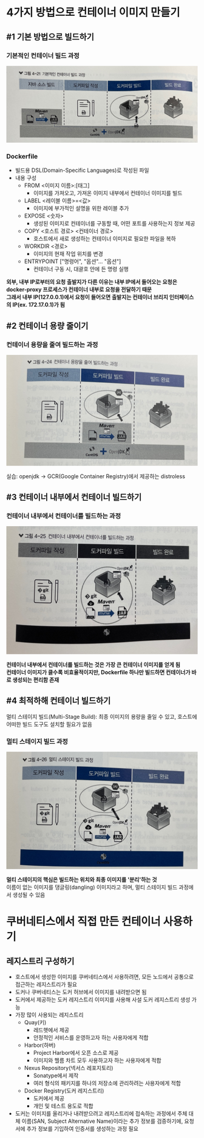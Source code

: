 # 4가지 방법으로 컨테이너 이미지 만들기

## #1 기본 방법으로 빌드하기

### 기본적인 컨테이너 빌드 과정

![기본적인 컨테이너 빌드 과정](../image/방재영-image1.png)

### Dockerfile

- 빌드용 DSL(Domain-Specific Languages)로 작성된 파일
- 내용 구성
    - FROM <이미지 이름>:[태그]
        - 이미지를 가져오고, 가져온 이미지 내부에서 컨테이너 이미지를 빌드
    - LABEL <레이블 이름>=<값>
        - 이미지에 부가적인 설명을 위한 레이블 추가
    - EXPOSE <숫자>
        - 생성된 이미지로 컨테이너를 구동할 때, 어떤 포트를 사용하는지 정보 제공
    - COPY <호스트 경로> <컨테이너 경로>
        - 호스트에서 새로 생성하는 컨테이너 이미지로 필요한 파일을 복하
    - WORKDIR <경로>
        - 이미지의 현재 작업 위치를 변경
    - ENTRYPOINT ["명령어", "옵션"... "옵션"]
        - 컨테이너 구동 시, 대괄호 안에 든 명령 실행

**외부, 내부 IP로부터의 요청 출발지가 다른 이유는 내부 IP에서 들어오는 요청은 docker-proxy 프로세스가 컨테이너 내부로 요청을 전달하기 때문**   
**그래서 내부 IP(127.0.0.1)에서 요청이 들어오면 출발지는 컨테이너 브리지 인터페이스의 IP(ex. 172.17.0.1)가 됨**

## #2 컨테이너 용량 줄이기

### 컨테이너 용량을 줄여 빌드하는 과정

![컨테이너 용량을 줄여 빌드하는 과정](../image/방재영-image2.png)

실습: openjdk -> GCR(Google Container Registry)에서 제공하는 distroless

## #3 컨테이너 내부에서 컨테이너 빌드하기

### 컨테이너 내부에서 컨테이너를 빌드하는 과정

![컨테이너 내부에서 컨테이너를 빌드하는 과정](../image/방재영-image3.png)

**컨테이너 내부에서 컨테이너를 빌드하는 것은 가장 큰 컨테이너 이미지를 얻게 됨**   
**컨테이너 이미지가 클수록 비효율적이지만, Dockerfile 하나만 빌드하면 컨테이너가 바로 생성되는 편리함 존재**

## #4 최적하해 컨테이너 빌드하기

멀티 스테이지 빌드(Multi-Stage Build): 최종 이미지의 용량을 줄일 수 있고, 호스트에 어떠한 빌드 도구도 설치할 필요가 없음

### 멀티 스테이지 빌드 과정

![멀티 스테이지 빌드 과정](../image/방재영-image4.png)

**멀티 스테이지의 핵심은 빌드하는 위치와 최종 이미지를 '분리'하는 것**   
이름이 없는 이미지를 댕글링(dangling) 이미지라고 하며, 멀티 스테이지 빌드 과정에서 생성될 수 있음

# 쿠버네티스에서 직접 만든 컨테이너 사용하기

## 레지스트리 구성하기

- 호스트에서 생성한 이미지를 쿠버네티스에서 사용하려면, 모든 노드에서 공통으로 접근하는 레지스트리가 필요
- 도커나 쿠버네티스는 도커 허브에서 이미지를 내려받으면 됨
- 도커에서 제공하는 도커 레지스트리 이미지를 사용해 사설 도커 레지스트리 생성 가능
- 가장 많이 사용되는 레지스트리
    - Quay(키)
        - 레드햇에서 제공
        - 안정적인 서비스를 운영하고자 하는 사용자에게 적합
    - Harbor(하버)
        - Project Harbor에서 오픈 소스로 제공
        - 이미지와 헬름 차트 모두 사용하고자 하는 사용자에게 적합
    - Nexus Repository(넥서스 레포지토리)
        - Sonatype에서 제작
        - 여러 형식의 패키지를 하나의 저장소에 관리하려는 사용자에게 적합
    - Docker Registry(도커 레지스트리)
        - 도커에서 제공
        - 개인 및 테스트 용도로 적합
- 도커는 이미지를 올리거나 내려받으려고 레지스트리에 접속하는 과정에서 주체 대체 이름(SAN, Subject Alternative Name)이라는 추가 정보를 검증하기에, 요청서에 추가 정보를 기입하여 인증서를
  생성하는 과정 필요
   
